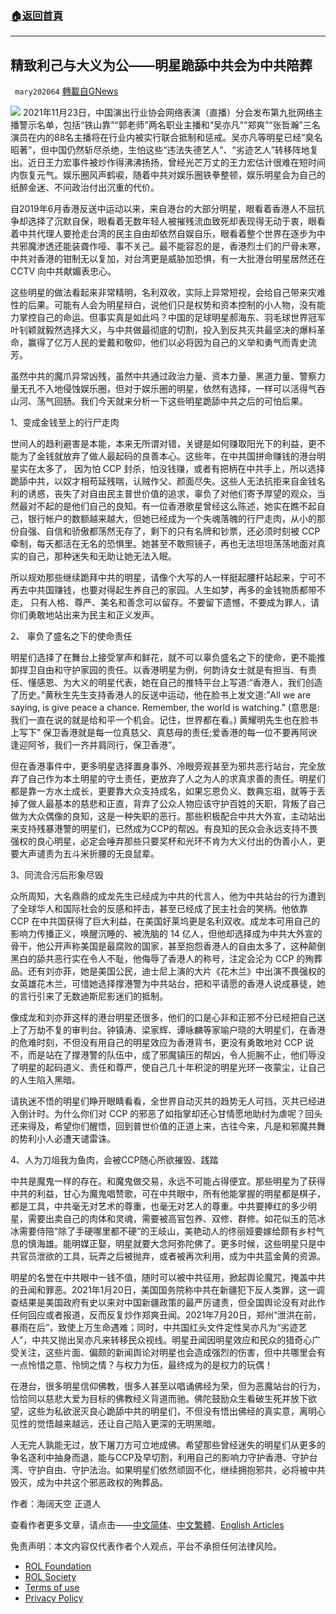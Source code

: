 ###  [:house:返回首頁](https://github.com/ourhimalayas/txt)
---


## 精致利己与大义为公——明星跪舔中共会为中共陪葬
` mary202064` [轉載自GNews](https://gnews.org/zh-hans/1835389/)

![](https://assets.gnews.org/wp-content/uploads/2022/01/EaxB18pUEAUo9Xt_副本.jpg)
2021年11月23日，中国演出行业协会网络表演（直播）分会发布第九批网络主播警示名单，包括“铁山靠”“郭老师”两名职业主播和“吴亦凡”“郑爽”“张哲瀚”三名演员在内的88名主播将在行业内被实行联合抵制和惩戒。吴亦凡等明星已经“臭名昭著”，但中国仍然斩尽杀绝，生怕这些“违法失德艺人”、“劣迹艺人”转移阵地复出。近日王力宏事件被炒作得沸沸扬扬，曾经光芒万丈的王力宏估计很难在短时间内恢复元气。娱乐圈风声鹤唳，随着中共对娱乐圈铁拳整顿，娱乐明星会为自己的纸醉金迷、不问政治付出沉重的代价。

自2019年6月香港反送中运动以来，来自港台的大部分明星，眼看着香港人不屈抗争却选择了沉默自保，眼看着无数年轻人被摧残流血致死却表现得无动于衷，眼看着中共代理人要抢走台湾的民主自由却依然自娱自乐，眼看着整个世界在逐步为中共邪魔渗透还能装聋作哑、事不关己。最不能容忍的是，香港烈士们的尸骨未寒，中共对香港的钳制无以复加，对台湾更是威胁加恐惧，有一大批港台明星居然还在 CCTV 向中共献媚表忠心。

这些明星的做法看起来非常精明，名利双收，实际上异常短视，会给自己带来灾难性的后果。可能有人会为明星辩白，说他们只是权势和资本控制的小人物，没有能力掌控自己的命运。但事实真是如此吗？中国的足球明星郝海东、羽毛球世界冠军叶钊颖就毅然选择大义，与中共做最彻底的切割，投入到反共灭共最坚决的爆料革命，赢得了亿万人民的爱戴和敬仰，他们以必将因为自己的义举和勇气而青史流芳。

虽然中共的魔爪异常凶残，虽然中共通过政治力量、资本力量、黑道力量、警察力量无孔不入地侵蚀娱乐圈，但对于娱乐圈的明星，依然有选择，一样可以活得气吞山河、荡气回肠。我们今天就来分析一下这些明星跪舔中共之后的可怕后果。

1、变成金钱至上的行尸走肉

世间人的趋利避害是本能，本来无所谓对错，关键是如何赚取阳光下的利益，更不能为了金钱就放弃了做人最起码的良善本心。这些年，在中共国拼命赚钱的港台明星实在太多了， 因为怕 CCP 封杀，怕没钱赚，或者有把柄在中共手上，所以选择跪舔中共，以奴才相苟延残喘，认贼作父、颜面尽失。这些人无法抗拒来自金钱名利的诱惑，丧失了对自由民主普世价值的追求，辜负了对他们寄予厚望的观众，当然最对不起的是他们自己的良知。有一位香港歌星曾经这么陈述，她实在瞧不起自己，银行帐户的数额越来越大，但她已经成为一个失魂落魄的行尸走肉，从小的那份自强、自信和骄傲都荡然无存了，剩下的只有名牌和钞票，还必须时刻被 CCP 牵制，每天都活在无名的恐惧里。她甚至不敢照镜子，再也无法坦坦荡荡地面对真实的自己，那种迷失和无助让她无法入眠。

所以规劝那些继续跪拜中共的明星，请像个大写的人一样挺起腰杆站起来，宁可不再去中共国赚钱，也要对得起生养自己的家园。人生如梦，再多的金钱物质都带不走， 只有人格、尊严、美名和善念可以留存。不要留下遗憾，不要成为罪人，请你们勇敢地站出来为民主和正义发声。

2、 辜负了盛名之下的使命责任

明星们选择了在舞台上接受掌声和鲜花，就不可以辜负盛名之下的使命，更不能推卸捍卫自由和守护家园的责任。以香港明星为例，何韵诗女士就是有担当、有责任、懂感恩、为大义的明星代表，她在自己的推特平台上写道:“香港人，我们创造了历史。”黄秋生先生支持香港人的反送中运动，他在脸书上发文道:”All we are saying, is give peace a chance. Remember, the world is watching.” (意思是: 我们一直在说的就是给和平一个机会。记住，世界都在看。) 黄耀明先生也在脸书上写下” 保卫香港就是每一位真慈父、真慈母的责任;爱香港的每一位不要再阿谀逢迎阿爷，我们一齐并肩同行，保卫香港”。

但在香港事件中，更多明星选择置身事外、冷眼旁观甚至为邪共恶行站台，完全放弃了自己作为本土明星的守土责任，更放弃了人之为人的求真求善的责任。明星们都是靠一方水土成长，更要靠大众支持成名，如果忘恩负义、数典忘祖，就等于丢掉了做人最基本的慈悲和正直，背弃了公众人物应该守护百姓的天职，背叛了自己做为大众偶像的良知，这是一种失职的恶行。那些积极配合中共大外宣，主动站出来支持残暴港警的明星们，已然成为CCP的帮凶。有良知的民众会永远支持不畏强权的良心明星，必定会唾弃那些只要奖杯和光环不肯为大义付出的伪善小人，更要大声谴责为五斗米折腰的无良鼠辈。

3、同流合污后形象尽毁

众所周知，大名鼎鼎的成龙先生已经成为中共的代言人，他为中共站台的行为遭到了全球华人和国际社会的反感和抨击，甚至已经成了民主社会的笑柄。他依靠 CCP 在中共国获得了巨大利益，在美国好莱坞更是名利双收。成龙本可用自己的影响力传播正义，唤醒沉睡的、被洗脑的 14 亿人，但他却选择成为中共大外宣的骨干，他公开声称美国是最腐败的国家，甚至抱怨香港人的自由太多了，这种颠倒黑白的舔共恶行实在令人不耻，他侮辱了香港人的称号，注定会沦为 CCP 的殉葬品。还有刘亦菲，她是美国公民，迪士尼上演的大片《花木兰》中出演不畏强权的女英雄花木兰，可惜她选择撑港警为中共站台，把和平请愿的香港人说成暴徒，她的言行引来了无数迪斯尼影迷们的抵制。

像成龙和刘亦菲这样的港台明星还很多，他们的口是心非和正邪不分已经把自己送上了万劫不复的审判台。钟镇涛、梁家辉、谭咏麟等家喻户晓的大明星们，在香港的危难时刻，不但没有用自己的明星效应为香港背书，更没有勇敢地对 CCP 说不，而是站在了撑港警的队伍中，成了邪魔镇压的帮凶，令人扼腕不止，他们辱没了明星的起码道义、责任和尊严，使自己几十年积淀的明星光环一夜蒙尘，让自己的人生陷入黑暗。

请执迷不悟的明星们睁开眼睛看看，全世界自动灭共的趋势无人可挡，灭共已经进入倒计时。为什么你们对 CCP 的邪恶了如指掌却还心甘情愿地助纣为虐呢？回头还来得及，希望你们醒悟，回到普世价值的正道上来，古往今来，凡是和邪魔共舞的势利小人必遭天谴雷诛。

4、人为刀俎我为鱼肉，会被CCP随心所欲摧毁、践踏

中共是魔鬼一样的存在。和魔鬼做交易，永远不可能占得便宜。那些明星为了获得中共的利益，甘心为魔鬼唱赞歌，可在中共眼中，所有他能掌握的明星都是棋子，都是工具，中共毫无对艺术的尊重，也毫无对艺人的尊重。中共要捧红的多少明星，需要出卖自己的肉体和灵魂，需要被高官包养、双修、群修。如花似玉的范冰冰需要侍陪“除了手硬哪里都不硬”的王岐山，美艳动人的佟丽娅要嫁给颇有乡村气息的慎海雄。能明媒正娶，明星就要大念阿弥陀佛了。更多时候，这些明星只是中共官员泄欲的工具，玩弄之后被抛弃，或者被再次利用，成为中共蓝金黄的资源。

明星的名誉在中共眼中一钱不值，随时可以被中共征用，掀起舆论魔咒，掩盖中共的丑闻和罪恶。2021年1月20日，美国国务院称中共在新疆犯下反人类罪，这一调查结果是美国政府有史以来对中国新疆政策的最严厉谴责，但全国舆论没有对此作任何回应或者报道，反而反复炒作郑爽丑闻。2021年7月20日，郑州“泄洪在前，暴雨在后”，致使上万生命遇难；同时，中共国红头文件定性吴亦凡为“劣迹艺人”，中共又抛出吴亦凡来转移民众视线。明星丑闻因明星效应和民众的猎奇心广受关注，这些片面、偏颇的新闻舆论对明星也会造成强烈的伤害，但中共哪里会有一点怜惜之意、怜悯之情？与权力为伍，最终成为的是权力的玩偶！

在港台，很多明星信仰佛教，很多人甚至以唱诵佛经为荣，但为恶魔站台的行为，恰恰同以慈悲大爱为目标的佛教经义背道而驰。佛陀鼓励众生看破生死并放下欲望，这些为私欲泯灭良心跪舔中共的明星们，不但没有悟出佛经的真实意，离明心见性的觉悟越来越远，还让自己陷入更深的无明黑暗。

人无完人孰能无过，放下屠刀方可立地成佛。希望那些曾经迷失的明星们从更多的争名逐利中抽身而退，能与CCP及早切割，利用自己的影响力守护香港、守护台湾、守护自由、守护法治。如果明星们依然顽固不化，继续拥抱邪共，必将被中共毁灭，成为中共这个邪恶政权的殉葬品。

作者：海阔天空 正道人

查看作者更多文章，请点击——[中文简体](https://gnews.org/zh-hans/author/mary202064/)、[中文繁體](https://gnews.org/zh-hant/author/mary202064/)、[English Articles](https://gnews.org/author/mary202064/)

 

免责声明：本文内容仅代表作者个人观点，平台不承担任何法律风险。

- [ROL Foundation](https://rolfoundation.org/)
- [ROL Society](https://rolsociety.org/)
- [Terms of use](https://gnews.org/terms-of-use-3/)
- [Privacy Policy](https://gnews.org/privacy-policy/)
